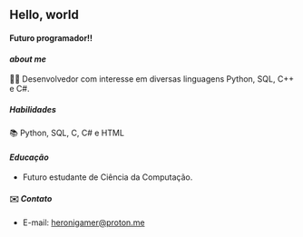 ## Hello, world

#### Futuro programador!!

#### _about me_
👨‍💻 Desenvolvedor com interesse em diversas linguagens Python, SQL, C++ e C#.


##### _Habilidades_
📚 Python, SQL, C, C# e HTML


#### _Educação_
- Futuro estudante de Ciência da Computação.
  
#### ✉️ _Contato_
- E-mail: heronigamer@proton.me
